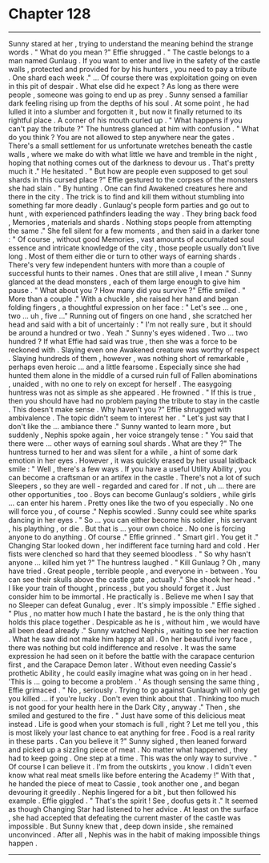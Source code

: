 
# Chapter 128


---

Sunny stared at her , trying to understand the meaning behind the strange words .
" What do you mean ?"
Effie shrugged .
" The castle belongs to a man named Gunlaug . If you want to enter and live in the safety of the castle walls , protected and provided for by his hunters , you need to pay a tribute . One shard each week ."
… Of course there was exploitation going on even in this pit of despair . What else did he expect ? As long as there were people , someone was going to end up as prey .
Sunny sensed a familiar dark feeling rising up from the depths of his soul . At some point , he had lulled it into a slumber and forgotten it , but now it finally returned to its rightful place .
A corner of his mouth curled up .
" What happens if you can't pay the tribute ?"
The huntress glanced at him with confusion .
" What do you think ? You are not allowed to step anywhere near the gates . There's a small settlement for us unfortunate wretches beneath the castle walls , where we make do with what little we have and tremble in the night , hoping that nothing comes out of the darkness to devour us . That's pretty much it ."
He hesitated .
" But how are people even supposed to get soul shards in this cursed place ?"
Effie gestured to the corpses of the monsters she had slain .
" By hunting . One can find Awakened creatures here and there in the city . The trick is to find and kill them without stumbling into something far more deadly . Gunlaug's people form parties and go out to hunt , with experienced pathfinders leading the way . They bring back food , Memories , materials and shards . Nothing stops people from attempting the same ."
She fell silent for a few moments , and then said in a darker tone :
" Of course , without good Memories , vast amounts of accumulated soul essence and intricate knowledge of the city , those people usually don't live long . Most of them either die or turn to other ways of earning shards . There's very few independent hunters with more than a couple of successful hunts to their names . Ones that are still alive , I mean ."
Sunny glanced at the dead monsters , each of them large enough to give him pause .
" What about you ? How many did you survive ?"
Effie smiled .
" More than a couple ."
With a chuckle , she raised her hand and began folding fingers , a thoughtful expression on her face :
" Let's see … one , two … uh , five …"
Running out of fingers on one hand , she scratched her head and said with a bit of uncertainly :
" I'm not really sure , but it should be around a hundred or two . Yeah ."
Sunny's eyes widened . Two … two hundred ?
If what Effie had said was true , then she was a force to be reckoned with . Slaying even one Awakened creature was worthy of respect . Slaying hundreds of them , however , was nothing short of remarkable , perhaps even heroic … and a little fearsome . Especially since she had hunted them alone in the middle of a cursed ruin full of Fallen abominations , unaided , with no one to rely on except for herself .
The easygoing huntress was not as simple as she appeared .
He frowned .
" If this is true , then you should have had no problem paying the tribute to stay in the castle . This doesn't make sense . Why haven't you ?"
Effie shrugged with ambivalence . The topic didn't seem to interest her .
" Let's just say that I don't like the … ambiance there ."
Sunny wanted to learn more , but suddenly , Nephis spoke again , her voice strangely tense :
" You said that there were … other ways of earning soul shards . What are they ?"
The huntress turned to her and was silent for a while , a hint of some dark emotion in her eyes . However , it was quickly erased by her usual laidback smile :
" Well , there's a few ways . If you have a useful Utility Ability , you can become a craftsman or an artifex in the castle . There's not a lot of such Sleepers , so they are well - regarded and cared for . If not , uh … there are other opportunities , too . Boys can become Gunlaug's soldiers , while girls … can enter his harem . Pretty ones like the two of you especially . No one will force you , of course ."
Nephis scowled . Sunny could see white sparks dancing in her eyes .
" So … you can either become his soldier , his servant , his plaything , or die . But that is … your own choice . No one is forcing anyone to do anything . Of course ."
Effie grinned .
" Smart girl . You get it ."
Changing Star looked down , her indifferent face turning hard and cold . Her fists were clenched so hard that they seemed bloodless .
" So why hasn't anyone … killed him yet ?"
The huntress laughed .
" Kill Gunlaug ? Oh , many have tried . Great people , terrible people , and everyone in - between . You can see their skulls above the castle gate , actually ."
She shook her head .
" I like your train of thought , princess , but you should forget it . Just consider him to be immortal . He practically is . Believe me when I say that no Sleeper can defeat Gunalug , ever . It's simply impossible ."
Effie sighed .
" Plus , no matter how much I hate the bastard , he is the only thing that holds this place together . Despicable as he is , without him , we would have all been dead already ."
Sunny watched Nephis , waiting to see her reaction . What he saw did not make him happy at all .
On her beautiful ivory face , there was nothing but cold indifference and resolve .
It was the same expression he had seen on it before the battle with the carapace centurion first , and the Carapace Demon later . Without even needing Cassie's prothetic Ability , he could easily imagine what was going on in her head .
'This is … going to become a problem . '
As though sensing the same thing , Effie grimaced .
" No , seriously . Trying to go against Gunlaugh will only get you killed ... if you're lucky . Don't even think about that . Thinking too much is not good for your health here in the Dark City , anyway ."
Then , she smiled and gestured to the fire .
" Just have some of this delicious meat instead . Life is good when your stomach is full , right ? Let me tell you , this is most likely your last chance to eat anything for free . Food is a real rarity in these parts . Can you believe it ?"
Sunny sighed , then leaned forward and picked up a sizzling piece of meat .
No matter what happened , they had to keep going . One step at a time . This was the only way to survive .
" Of course I can believe it . I'm from the outskirts , you know . I didn't even know what real meat smells like before entering the Academy !"
With that , he handed the piece of meat to Cassie , took another one , and began devouring it greedily .
Nephis lingered for a bit , but then followed his example .
Effie giggled .
" That's the spirit ! See , doofus gets it ."
It seemed as though Changing Star had listened to her advice . At least on the surface , she had accepted that defeating the current master of the castle was impossible .
But Sunny knew that , deep down inside , she remained unconvinced .
After all , Nephis was in the habit of making impossible things happen .

---

